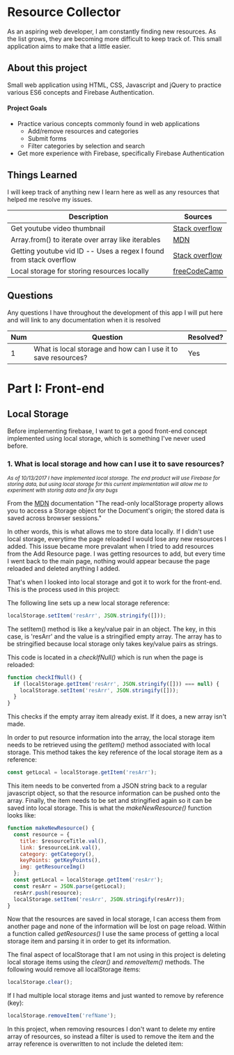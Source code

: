 # Resource Collector
As an aspiring web developer, I am constantly finding new resources.  As the list grows, they are becoming more difficult to keep track of.  This small application aims to make that a little easier.

## About this project
Small web application using HTML, CSS, Javascript and jQuery to practice various ES6 concepts and Firebase Authentication.

#### Project Goals 
* Practice various concepts commonly found in web applications
    * Add/remove resources and categories
    * Submit forms
    * Filter categories by selection and search
* Get more experience with Firebase, specifically Firebase Authentication

## Things Learned
I will keep track of anything new I learn here as well as any resources that helped me resolve my issues.

| Description   | Sources     |
| ------------- |-------------|
|Get youtube video thumbnail|[Stack overflow](https://stackoverflow.com/questions/18681788/how-to-get-a-youtube-thumbnail-from-a-youtube-iframe)|
|Array.from() to iterate over array like iterables|[MDN](https://developer.mozilla.org/en-US/docs/Web/JavaScript/Reference/Global_Objects/Array/from)|
|Getting youtube vid ID -- Uses a regex I found from stack overflow|[Stack overflow](https://stackoverflow.com/questions/3452546/how-do-i-get-the-youtube-video-id-from-a-url)|
|Local storage for storing resources locally|[freeCodeCamp](https://www.youtube.com/watch?v=AwicscsvGLg)|

## Questions
Any questions I have throughout the development of this app I will put here and will link to any documentation when it is resolved

| Num  | Question     | Resolved? |
| ---  |-------------|-----------|
| 1 | What is local storage and how can I use it to save resources? | Yes |

# Part I:  Front-end

## Local Storage
Before implementing firebase, I want to get a good front-end concept implemented using local storage, which is something I've never used before.

### 1. What is local storage and how can I use it to save resources?

<i><small>As of 10/13/2017 I have implemented local storage.  The end product will use Firebase for storing data, but using local storage for this current implementation will allow me to experiment with storing data and fix any bugs</small></i>

From the [MDN](https://developer.mozilla.org/en-US/docs/Web/API/Window/localStorage) documentation "The read-only localStorage property allows you to access a Storage object for the Document's origin; the stored data is saved across browser sessions."

In other words, this is what allows me to store data locally.  If I didn't use local storage, everytime the page reloaded I would lose any new resources I added.  This issue became more prevalant when I tried to add resources from the Add Resource page.  I was getting resources to add, but every time I went back to the main page, nothing would appear because the page reloaded and deleted anything I added.

That's when I looked into local storage and got it to work for the front-end.  This is the process used in this project:

The following line sets up a new local storage reference:
```js
localStorage.setItem('resArr', JSON.stringify([]));
```
The setItem() method is like a key/value pair in an object.  The key, in this case, is 'resArr' and the value is a stringified empty array.  The array has to be stringified because local storage only takes key/value pairs as strings.

This code is located in a <i>checkIfNull()</i> which is run when the page is reloaded:
```js
function checkIfNull() {
  if (localStorage.getItem('resArr', JSON.stringify([])) === null) {
    localStorage.setItem('resArr', JSON.stringify([]));
  }
}
```
This checks if the empty array item already exist.  If it does, a new array isn't made.

In order to put resource information into the array, the local storage item needs to be retrieved using the <i>getItem()</i> method associated with local storage.  This method takes the key reference of the local storage item as a reference:
```js
const getLocal = localStorage.getItem('resArr');
```
This item needs to be converted from a JSON string back to a regular javascript object, so that the resource information can be pushed onto the array. Finally,  the item needs to be set and stringified again so it can be saved into local storage.  This is what the <i>makeNewResource()</i> function looks like:
```js
function makeNewResource() {
  const resource = {
    title: $resourceTitle.val(),
    link: $resourceLink.val(),
    category: getCategory(),
    keyPoints: getKeyPoints(),
    img: getResourceImg()
  };
  const getLocal = localStorage.getItem('resArr');
  const resArr = JSON.parse(getLocal);
  resArr.push(resource);
  localStorage.setItem('resArr', JSON.stringify(resArr));
}
```
Now that the resources are saved in local storage, I can access them from another page and none of the information will be lost on page reload.  Within a function called <i>getResources()</i> I use the same process of getting a local storage item and parsing it in order to get its information.

The final aspect of localStorage that I am not using in this project is deleting local storage items using the <i>clear()</i> and <i>removeItem()</i> methods.  The following would remove all localStorage items:
```js
localStorage.clear();
```
If I had multiple local storage items and just wanted to remove by reference (key):
```js
localStorage.removeItem('refName');
```
In this project, when removing resources I don't want to delete my entire array of resources, so instead a filter is used to remove the item and the array reference is overwritten to not include the deleted item:








